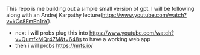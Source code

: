 This repo is me building out a simple small version of gpt. I will be following along with an Andrej Karpathy lecture(https://www.youtube.com/watch?v=kCc8FmEb1nY).

- next i will probs plug this into https://www.youtube.com/watch?v=QumfkMQr47M&t=648s to have a working web app
- then i will probs https://nnfs.io/